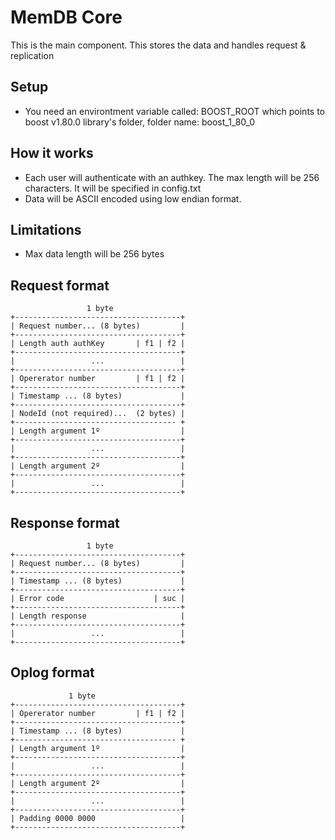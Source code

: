 # MemDB Core

This is the main component. This stores the data and handles request & replication

## Setup

- You need an environtment variable called: BOOST_ROOT which points to boost v1.80.0 library's folder, folder name: boost_1_80_0

## How it works

- Each user will authenticate with an authkey. The max length will be 256 characters. It will be specified in config.txt
- Data will be ASCII encoded using low endian format.

## Limitations
- Max data length will be 256 bytes

## Request format
````
                 1 byte
+-------------------------------------+
| Request number... (8 bytes)         | 
+-------------------------------------+
| Length auth authKey       | f1 | f2 |   
+-------------------------------------+   
|                 ...                 | 
+-------------------------------------+
| Opererator number         | f1 | f2 |   
+-------------------------------------+
| Timestamp ... (8 bytes)             |
+-------------------------------------+
| NodeId (not required)...  (2 bytes) |
+------------------------------------ +   
| Length argument 1º                  | 
+-------------------------------------+
|                 ...                 | 
+-------------------------------------+
| Length argument 2º                  | 
+-------------------------------------+
|                 ...                 | 
+-------------------------------------+
````

## Response format
````
                 1 byte
+-------------------------------------+
| Request number... (8 bytes)         | 
+-------------------------------------+
| Timestamp ... (8 bytes)             |
+-------------------------------------+   
| Error code                    | suc |   
+-------------------------------------+   
| Length response                     | 
+-------------------------------------+   
|                 ...                 | 
+-------------------------------------+
````

## Oplog format
````
             1 byte
+-------------------------------------+
| Opererator number         | f1 | f2 |   
+-------------------------------------+
| Timestamp ... (8 bytes)             |
+------------------------------------ +   
| Length argument 1º                  | 
+-------------------------------------+
|                 ...                 | 
+-------------------------------------+
| Length argument 2º                  | 
+-------------------------------------+
|                 ...                 | 
+-------------------------------------+
| Padding 0000 0000                   |
+-------------------------------------+

````
